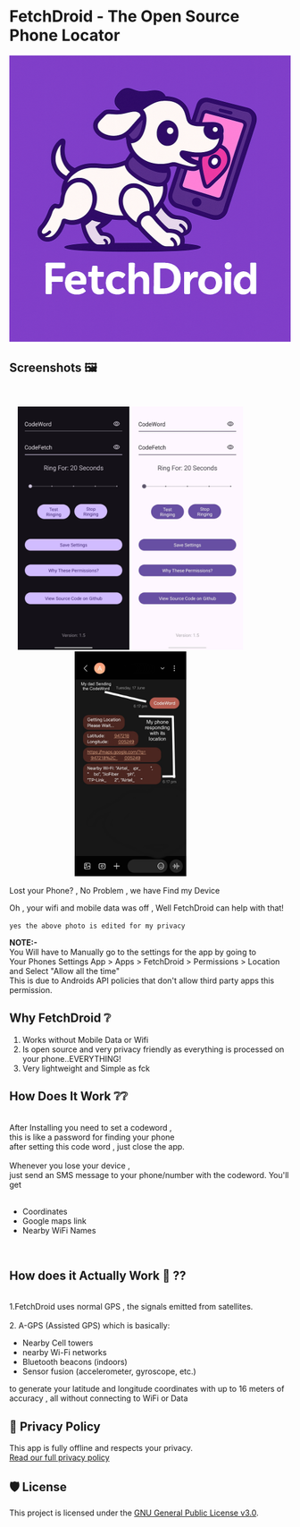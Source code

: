 # **FetchDroid  -  The Open Source Phone Locator**

<p align="center">

 <img src="https://raw.githubusercontent.com/shad0wrider/FetchDroid/refs/heads/main/assets/FetchDroidlogo.png" width="512" height="512"/>

</p>
  
## **Screenshots 🖼️**

<br>
<p align="center" style="margin-right:70px;">
  <img src="https://raw.githubusercontent.com/shad0wrider/FetchDroid/refs/heads/main/assets/FetchDroidDark3.jpg" width="200"/>

  <img src="https://raw.githubusercontent.com/shad0wrider/FetchDroid/refs/heads/main/assets/FetchDroidLight3.jpg" width="200"/>
  
  <img src="https://raw.githubusercontent.com/shad0wrider/FetchDroid/refs/heads/main/assets/Fetchworks2.png" width="200"/>
</p>
Lost your Phone? , No Problem , we have Find my Device

Oh , your wifi and mobile data was off , Well FetchDroid can help with that!

`yes the above photo is edited for my privacy`

**NOTE:-** 
<br>
 You Will have to Manually go to the settings for the app by going to
 <br>
 Your Phones Settings App > Apps > FetchDroid > Permissions > Location and Select "Allow all the time"
 <br>
 This is due to Androids API policies that don't allow third party apps this permission.


## **Why FetchDroid ❔**
1. Works without Mobile Data or Wifi
2. Is open source and very privacy friendly as everything is processed on your phone..EVERYTHING!
3. Very lightweight and Simple as fck

## How Does It Work ❔❔
<br>
After Installing you need to set a codeword , 
<br>
this is like a password for finding your phone
<br>
after setting this code word , just close the app.
<br><br>
Whenever you lose your device , 
<br>
just send an SMS message to your phone/number with the codeword.
You'll get
<br><br>

- Coordinates
- Google maps link
- Nearby WiFi Names
 

<br>

## How does it Actually Work 🤔 ??
<br>
1.FetchDroid uses normal GPS , the signals emitted from satellites.
<br><br>
2. A-GPS (Assisted GPS) which is basically:
<br>

- Nearby Cell towers
- nearby Wi-Fi networks
- Bluetooth beacons (indoors)
- Sensor fusion (accelerometer, gyroscope, etc.)

to generate your latitude and longitude coordinates with up to 16 meters of accuracy ,
all without connecting to WiFi or Data 

## 📄 Privacy Policy

This app is fully offline and respects your privacy.  
[Read our full privacy policy](./PRIVACY.md)

## 🛡 License

This project is licensed under the [GNU General Public License v3.0](./LICENSE).


